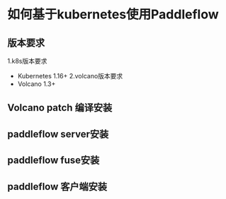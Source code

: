 # 如何基于kubernetes使用Paddleflow
## 版本要求
1.k8s版本要求
- Kubernetes 1.16+
2.volcano版本要求
- Volcano 1.3+
## Volcano patch 编译安装

## paddleflow server安装

## paddleflow fuse安装

## paddleflow 客户端安装


